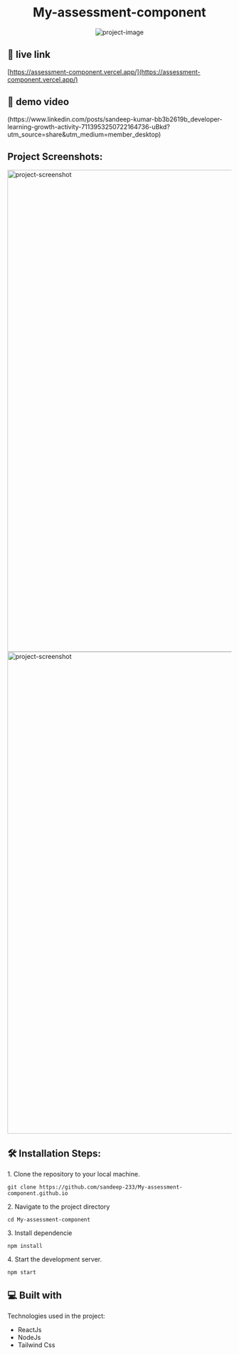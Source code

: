 <h1 align="center" id="title">My-assessment-component</h1>

<p align="center"><img src="https://socialify.git.ci/sandeep-233/My-assessment-component.github.io/image?description=1&amp;language=1&amp;name=1&amp;owner=1&amp;theme=Light" alt="project-image"></p>

<h2>🚀 live link</h2>

[https://assessment-component.vercel.app/](https://assessment-component.vercel.app/)

<h2>🚀 demo video</h2>
(https://www.linkedin.com/posts/sandeep-kumar-bb3b2619b_developer-learning-growth-activity-7113953250722164736-uBkd?utm_source=share&utm_medium=member_desktop)

<h2>Project Screenshots:</h2>

<img src="https://repositry-images.vercel.app/static/media/assesment_img1.0a76e0d32f13efaf0b3e.png" alt="project-screenshot" width="1080" />

<img src="https://repositry-images.vercel.app/static/media/assesment_img2.ccbb5999a7f6b7046538.png" alt="project-screenshot" width="1080" />

<h2>🛠️ Installation Steps:</h2>

<p>1. Clone the repository to your local machine.</p>

```
git clone https://github.com/sandeep-233/My-assessment-component.github.io
```

<p>2. Navigate to the project directory</p>

```
cd My-assessment-component
```

<p>3. Install dependencie</p>

```
npm install
```

<p>4. Start the development server.</p>

```
npm start
```

  
  
<h2>💻 Built with</h2>

Technologies used in the project:

*   ReactJs
*   NodeJs
*   Tailwind Css

